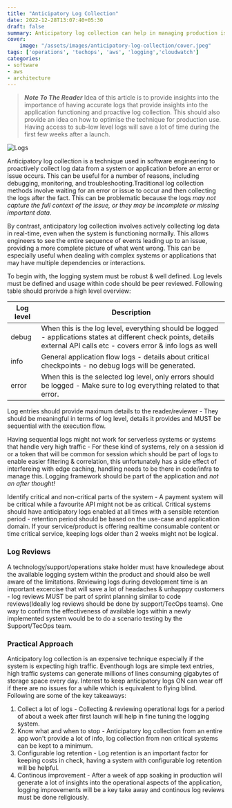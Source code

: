 ```yaml
---
title: "Anticipatory Log Collection"
date: 2022-12-28T13:07:40+05:30
draft: false
summary: Anticipatory log collection can help in managing production issues proactively and optimise the application over time.
cover:
    image: "/assets/images/anticipatory-log-collection/cover.jpeg"
tags: ['operations', 'techops', 'aws', 'logging','cloudwatch']
categories:
- software
- aws
- architecture
---
```


> ***Note To The Reader*** Idea of this article is to provide insights into the importance of having accurate logs that provide insights into the application functioning and proactive log collection. This should also provide an idea on how to optimise the technique for production use. Having access to sub-low level logs will save a lot of time during the first few weeks after a launch.

![Logs](/assets/images/anticipatory-log-collection/cover.jpeg "Logs")

Anticipatory log collection is a technique used in software engineering to proactively collect log data from a system or application before an error or issue occurs. This can be useful for a number of reasons, including debugging, monitoring, and troubleshooting.Traditional log collection methods involve waiting for an error or issue to occur and then collecting the logs after the fact. This can be problematic because the logs *may not capture the full context of the issue, or they may be incomplete or missing important data*.

By contrast, anticipatory log collection involves actively collecting log data in real-time, even when the system is functioning normally. This allows engineers to see the entire sequence of events leading up to an issue, providing a more complete picture of what went wrong. This can be especially useful when dealing with complex systems or applications that may have multiple dependencies or interactions.

To begin with, the logging system must be robust & well defined. Log levels must be defined and usage within code should be peer reviewed. Following table should prorivde a high level overview:

| Log level | Description                                                                                                           |
|---------------|---------------------------------------------------------------------------------------------------------------------------|
| debug         | When this is the log level, everything should be logged - applications states at different check points, details external API calls etc - covers error & info logs as well |
| info          | General application flow logs - details about critical checkpoints - no debug logs will be generated.                                                       |
| error         | When this is the selected log level, only errors should be logged - Make sure to log everything related to that error.    |

Log entries should provide maximum details to the reader/reviewer - They should be meaningful in terms of log level, details it provides and MUST be sequential with the execution flow. 

Having sequential logs might not work for serverless systems or systems that handle very high traffic - For these kind of systems, rely on a session id or a token that will be common for session which should be part of logs to enable easier filtering & correlation, this unfortunately has a side effect of interfereing with edge caching, handling needs to be there in code/infra to manage this. Logging framework should be part of the application and *not an after thought!*

Identify critical and non-critical parts of the system - A payment system will be critical while a favourite API might not be as critical. Critical systems should have anticipatory logs enabled at all times with a sensible retention period - retention period should be based on the use-case and application domain. If your service/product is offering realtime consumable content or time critical service, keeping logs older than 2 weeks might not be logical.

### Log Reviews ###
A technology/support/operations stake holder must have knowledege about the available logging system within the product and should also be well aware of the limitations. Reviewing logs during development time is an important excercise that will save a lot of headaches & unhapppy customers - log reviews MUST be part of sprint planning similar to code reviews(Ideally log reviews should be done by support/TecOps teams). One way to confirm the effectiveness of available logs within a newly implemented system would be to do a scenario testing by the Support/TecOps team.

### Practical Approach ###
Anticipatory log collection is an expensive technique especially if the system is expecting high traffic. Eventhough logs are simple text entries, high traffic systems can generate millions of lines consuming gigabytes of storage space every day. Interest to keep anticipatory logs ON can wear off if there are no issues for a while which is equivalent to flying blind. Following are some of the key takeaways:

1. Collect a lot of logs - Collecting & reviewing operational logs for a period of about a week after first launch will help in fine tuning the logging system.
2. Know what and when to stop - Anticipatory log collection from an entire app won't provide a lot of info, log collection from non critical systems can be kept to a minimum.
3. Configurable log retention - Log retention is an important factor for keeping costs in check, having a system with configurable log retention will be helpful.
4. Continous improvement - After a week of app soaking in production will generate a lot of insights into the operational aspects of the application, logging improvements will be a key take away and continous log reviews must be done religiously.

